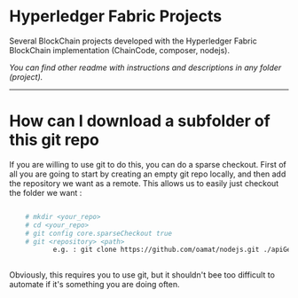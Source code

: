 # Hyperledger Fabric Projects
Several BlockChain projects developed with the Hyperledger Fabric BlockChain implementation (ChainCode, composer, nodejs).



*You can find other readme with instructions and descriptions in any folder (project).*

-----------------------------------------------
# How can I download a subfolder of this git repo

If you are willing to use git to do this, you can do a sparse checkout.  First of all you are going to start by creating an empty git repo locally, and then add the repository we want as a remote. This allows us to easily just checkout the folder we want :

```bash

    # mkdir <your_repo>
    # cd <your_repo>
    # git config core.sparseCheckout true
    # git <repository> <path>        
           e.g. : git clone https://github.com/oamat/nodejs.git ./apiGenerator
           
```
 
Obviously, this requires you to use git, but it shouldn't bee too difficult to automate if it's something you are doing often.
